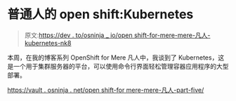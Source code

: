 # 普通人的 open shift:Kubernetes

> 原文:[https://dev . to/osninja _ io/open shift-for-mere-mere-凡人-kubernetes-nk8](https://dev.to/osninja_io/openshift-for-mere-mortals-kubernetes-nk8)

本周，在我的博客系列 OpenShift for Mere 凡人中，我谈到了 Kubernetes，这是一个用于集群服务器的平台，可以使用命令行界面轻松管理容器应用程序的大型部署。

[https://vault . osninja . net/open shift-for mere-mere-凡人-part-five/](https://vault.osninja.net/openshift-for-mere-mortals-part-five/)